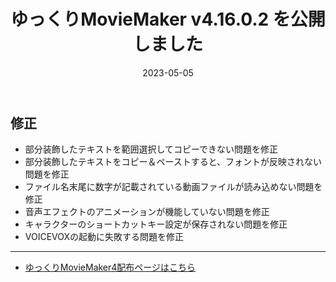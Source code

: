 ﻿---
title: ゆっくりMovieMaker v4.16.0.2 を公開しました
date: 2023-05-05
tags: [YMM4,お知らせ]
---
## 修正
- 部分装飾したテキストを範囲選択してコピーできない問題を修正
- 部分装飾したテキストをコピー＆ペーストすると、フォントが反映されない問題を修正
- ファイル名末尾に数字が記載されている動画ファイルが読み込めない問題を修正
- 音声エフェクトのアニメーションが機能していない問題を修正
- キャラクターのショートカットキー設定が保存されない問題を修正
- VOICEVOXの起動に失敗する問題を修正

---

- [ゆっくりMovieMaker4配布ページはこちら](../index.md)